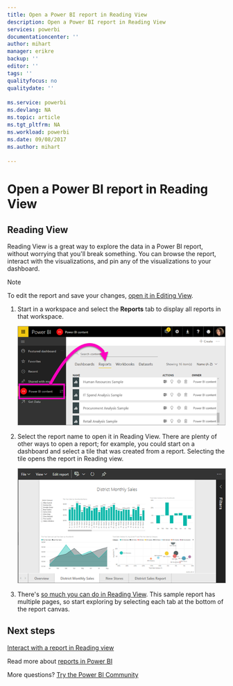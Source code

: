 ```yaml
---
title: Open a Power BI report in Reading View
description: Open a Power BI report in Reading View
services: powerbi
documentationcenter: ''
author: mihart
manager: erikre
backup: ''
editor: ''
tags: ''
qualityfocus: no
qualitydate: ''

ms.service: powerbi
ms.devlang: NA
ms.topic: article
ms.tgt_pltfrm: NA
ms.workload: powerbi
ms.date: 09/08/2017
ms.author: mihart

---
```

# Open a Power BI report in Reading View
## Reading View
Reading View is a great way to explore the data in a Power BI report, without worrying that you'll break something.  You can browse the report, interact with the visualizations, and pin any of the visualizations to your dashboard. 

> [!NOTE]
> To edit the report and save your changes, [open it in Editing View](service-reading-view-and-editing-view.md).
> 
> 

1. Start in a workspace and select the **Reports** tab to display all reports in that workspace.  
   
   ![](media/service-report-open-in-reading-view/power-bi-open-report.png)
2. Select the report name to open it in Reading View.  There are plenty of other ways to open a report; for example, you could start on a dashboard and select a tile that was created from a report.  Selecting the tile opens the report in Reading view.
   
    ![](media/service-report-open-in-reading-view/power-bi-reading-view.png)
3. There's [so much you can do in Reading View](service-interact-with-a-report-in-reading-view.md).  This sample report has multiple pages, so start exploring by selecting each tab at the bottom of the report canvas. 

## Next steps
[Interact with a report in Reading view](service-interact-with-a-report-in-reading-view.md)

Read more about [reports in Power BI](service-reports.md)

More questions? [Try the Power BI Community](http://community.powerbi.com/)  

